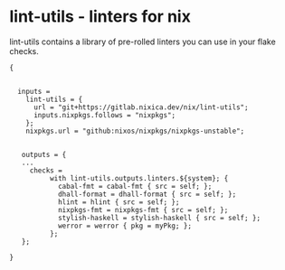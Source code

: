 # lint-utils - linters for nix

lint-utils contains a library of pre-rolled linters you can use in your flake checks.

```
{


  inputs = 
    lint-utils = {
      url = "git+https://gitlab.nixica.dev/nix/lint-utils";
      inputs.nixpkgs.follows = "nixpkgs";
    };
    nixpkgs.url = "github:nixos/nixpkgs/nixpkgs-unstable";


   outputs = {
   ...
     checks =
          with lint-utils.outputs.linters.${system}; {
            cabal-fmt = cabal-fmt { src = self; };
            dhall-format = dhall-format { src = self; };
            hlint = hlint { src = self; };
            nixpkgs-fmt = nixpkgs-fmt { src = self; };
            stylish-haskell = stylish-haskell { src = self; };
            werror = werror { pkg = myPkg; };
          };
   };

}
```
